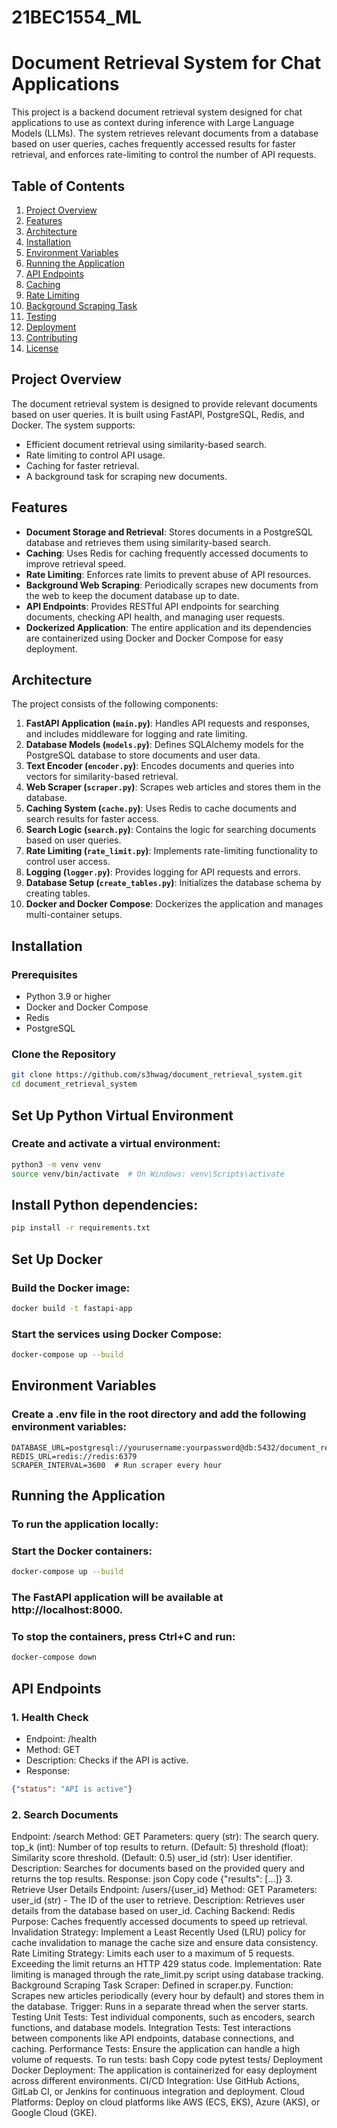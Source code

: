 # 21BEC1554_ML

# Document Retrieval System for Chat Applications

This project is a backend document retrieval system designed for chat applications to use as context during inference with Large Language Models (LLMs). The system retrieves relevant documents from a database based on user queries, caches frequently accessed results for faster retrieval, and enforces rate-limiting to control the number of API requests.

## Table of Contents

1. [Project Overview](#project-overview)
2. [Features](#features)
3. [Architecture](#architecture)
4. [Installation](#installation)
5. [Environment Variables](#environment-variables)
6. [Running the Application](#running-the-application)
7. [API Endpoints](#api-endpoints)
8. [Caching](#caching)
9. [Rate Limiting](#rate-limiting)
10. [Background Scraping Task](#background-scraping-task)
11. [Testing](#testing)
12. [Deployment](#deployment)
13. [Contributing](#contributing)
14. [License](#license)

## Project Overview

The document retrieval system is designed to provide relevant documents based on user queries. It is built using FastAPI, PostgreSQL, Redis, and Docker. The system supports:
- Efficient document retrieval using similarity-based search.
- Rate limiting to control API usage.
- Caching for faster retrieval.
- A background task for scraping new documents.

## Features

- **Document Storage and Retrieval**: Stores documents in a PostgreSQL database and retrieves them using similarity-based search.
- **Caching**: Uses Redis for caching frequently accessed documents to improve retrieval speed.
- **Rate Limiting**: Enforces rate limits to prevent abuse of API resources.
- **Background Web Scraping**: Periodically scrapes new documents from the web to keep the document database up to date.
- **API Endpoints**: Provides RESTful API endpoints for searching documents, checking API health, and managing user requests.
- **Dockerized Application**: The entire application and its dependencies are containerized using Docker and Docker Compose for easy deployment.

## Architecture

The project consists of the following components:

1. **FastAPI Application (`main.py`)**: Handles API requests and responses, and includes middleware for logging and rate limiting.
2. **Database Models (`models.py`)**: Defines SQLAlchemy models for the PostgreSQL database to store documents and user data.
3. **Text Encoder (`encoder.py`)**: Encodes documents and queries into vectors for similarity-based retrieval.
4. **Web Scraper (`scraper.py`)**: Scrapes web articles and stores them in the database.
5. **Caching System (`cache.py`)**: Uses Redis to cache documents and search results for faster access.
6. **Search Logic (`search.py`)**: Contains the logic for searching documents based on user queries.
7. **Rate Limiting (`rate_limit.py`)**: Implements rate-limiting functionality to control user access.
8. **Logging (`logger.py`)**: Provides logging for API requests and errors.
9. **Database Setup (`create_tables.py`)**: Initializes the database schema by creating tables.
10. **Docker and Docker Compose**: Dockerizes the application and manages multi-container setups.

## Installation

### Prerequisites

- Python 3.9 or higher
- Docker and Docker Compose
- Redis
- PostgreSQL


### Clone the Repository

```bash
git clone https://github.com/s3hwag/document_retrieval_system.git
cd document_retrieval_system
```

## Set Up Python Virtual Environment

### Create and activate a virtual environment:

```bash
python3 -m venv venv
source venv/bin/activate  # On Windows: venv\Scripts\activate
```
## Install Python dependencies:
```bash
pip install -r requirements.txt
```

## Set Up Docker
### Build the Docker image:
```bash
docker build -t fastapi-app
```
### Start the services using Docker Compose:
```bash
docker-compose up --build
```
## Environment Variables
### Create a .env file in the root directory and add the following environment variables:

```env
DATABASE_URL=postgresql://yourusername:yourpassword@db:5432/document_retrieval
REDIS_URL=redis://redis:6379
SCRAPER_INTERVAL=3600  # Run scraper every hour
```
## Running the Application
### To run the application locally:

### Start the Docker containers:
```bash
docker-compose up --build
```
### The FastAPI application will be available at http://localhost:8000.

### To stop the containers, press Ctrl+C and run:
```bash
docker-compose down
```
## API Endpoints
### 1. Health Check
- Endpoint: /health
- Method: GET
- Description: Checks if the API is active.
- Response:
```json
{"status": "API is active"}
```
### 2. Search Documents
Endpoint: /search
Method: GET
Parameters:
query (str): The search query.
top_k (int): Number of top results to return. (Default: 5)
threshold (float): Similarity score threshold. (Default: 0.5)
user_id (str): User identifier.
Description: Searches for documents based on the provided query and returns the top results.
Response:
json
Copy code
{"results": [...]}
3. Retrieve User Details
Endpoint: /users/{user_id}
Method: GET
Parameters: user_id (str) - The ID of the user to retrieve.
Description: Retrieves user details from the database based on user_id.
Caching
Backend: Redis
Purpose: Caches frequently accessed documents to speed up retrieval.
Invalidation Strategy: Implement a Least Recently Used (LRU) policy for cache invalidation to manage the cache size and ensure data consistency.
Rate Limiting
Strategy: Limits each user to a maximum of 5 requests. Exceeding the limit returns an HTTP 429 status code.
Implementation: Rate limiting is managed through the rate_limit.py script using database tracking.
Background Scraping Task
Scraper: Defined in scraper.py.
Function: Scrapes new articles periodically (every hour by default) and stores them in the database.
Trigger: Runs in a separate thread when the server starts.
Testing
Unit Tests: Test individual components, such as encoders, search functions, and database models.
Integration Tests: Test interactions between components like API endpoints, database connections, and caching.
Performance Tests: Ensure the application can handle a high volume of requests.
To run tests:
bash
Copy code
pytest tests/
Deployment
Docker Deployment: The application is containerized for easy deployment across different environments.
CI/CD Integration: Use GitHub Actions, GitLab CI, or Jenkins for continuous integration and deployment.
Cloud Platforms: Deploy on cloud platforms like AWS (ECS, EKS), Azure (AKS), or Google Cloud (GKE).



